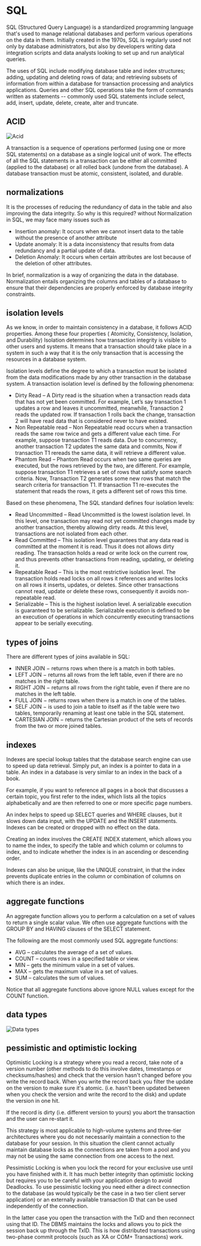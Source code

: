 # SQL

SQL (Structured Query Language) is a standardized programming language that's used to manage relational databases and
perform various operations on the data in them. Initially created in the 1970s, SQL is regularly used not only by
database administrators, but also by developers writing data integration scripts and data analysts looking to set up and
run analytical queries.

The uses of SQL include modifying database table and index structures; adding, updating and deleting rows of data; and
retrieving subsets of information from within a database for transaction processing and analytics applications. Queries
and other SQL operations take the form of commands written as statements -- commonly used SQL statements include select,
add, insert, update, delete, create, alter and truncate.

## ACID

![Acid](./acid.png)

A transaction is a sequence of operations performed (using one or more SQL statements) on a database as a single logical
unit of work. The effects of all the SQL statements in a transaction can be either all committed (applied to the
database) or all rolled back (undone from the database). A database transaction must be atomic, consistent, isolated,
and durable.

## normalizations

It is the processes of reducing the redundancy of data in the table and also improving the data integrity. So why is
this required? without Normalization in SQL, we may face many issues such as

- Insertion anomaly: It occurs when we cannot insert data to the table without the presence of another attribute
- Update anomaly: It is a data inconsistency that results from data redundancy and a partial update of data.
- Deletion Anomaly: It occurs when certain attributes are lost because of the deletion of other attributes.

In brief, normalization is a way of organizing the data in the database. Normalization entails organizing the columns
and tables of a database to ensure that their dependencies are properly enforced by database integrity constraints.

## isolation levels

As we know, in order to maintain consistency in a database, it follows ACID properties. Among these four properties (
Atomicity, Consistency, Isolation, and Durability) Isolation determines how transaction integrity is visible to other
users and systems. It means that a transaction should take place in a system in such a way that it is the only
transaction that is accessing the resources in a database system.

Isolation levels define the degree to which a transaction must be isolated from the data modifications made by any other
transaction in the database system. A transaction isolation level is defined by the following phenomena:

- Dirty Read – A Dirty read is the situation when a transaction reads data that has not yet been committed. For example,
  Let’s say transaction 1 updates a row and leaves it uncommitted, meanwhile, Transaction 2 reads the updated row. If
  transaction 1 rolls back the change, transaction 2 will have read data that is considered never to have existed.
- Non Repeatable read – Non Repeatable read occurs when a transaction reads the same row twice and gets a different
  value each time. For example, suppose transaction T1 reads data. Due to concurrency, another transaction T2 updates
  the same data and commits, Now if transaction T1 rereads the same data, it will retrieve a different value.
- Phantom Read – Phantom Read occurs when two same queries are executed, but the rows retrieved by the two, are
  different. For example, suppose transaction T1 retrieves a set of rows that satisfy some search criteria. Now,
  Transaction T2 generates some new rows that match the search criteria for transaction T1. If transaction T1
  re-executes the statement that reads the rows, it gets a different set of rows this time.

Based on these phenomena, The SQL standard defines four isolation levels:

- Read Uncommitted – Read Uncommitted is the lowest isolation level. In this level, one transaction may read not yet
  committed changes made by another transaction, thereby allowing dirty reads. At this level, transactions are not
  isolated from each other.
- Read Committed – This isolation level guarantees that any data read is committed at the moment it is read. Thus it
  does not allows dirty reading. The transaction holds a read or write lock on the current row, and thus prevents other
  transactions from reading, updating, or deleting it.
- Repeatable Read – This is the most restrictive isolation level. The transaction holds read locks on all rows it
  references and writes locks on all rows it inserts, updates, or deletes. Since other transactions cannot read, update
  or delete these rows, consequently it avoids non-repeatable read.
- Serializable – This is the highest isolation level. A serializable execution is guaranteed to be serializable.
  Serializable execution is defined to be an execution of operations in which concurrently executing transactions appear
  to be serially executing.

## types of joins

There are different types of joins available in SQL:

- INNER JOIN − returns rows when there is a match in both tables.
- LEFT JOIN − returns all rows from the left table, even if there are no matches in the right table.
- RIGHT JOIN − returns all rows from the right table, even if there are no matches in the left table.
- FULL JOIN − returns rows when there is a match in one of the tables.
- SELF JOIN − is used to join a table to itself as if the table were two tables, temporarily renaming at least one table
  in the SQL statement.
- CARTESIAN JOIN − returns the Cartesian product of the sets of records from the two or more joined tables.

## indexes

Indexes are special lookup tables that the database search engine can use to speed up data retrieval. Simply put, an
index is a pointer to data in a table. An index in a database is very similar to an index in the back of a book.

For example, if you want to reference all pages in a book that discusses a certain topic, you first refer to the index,
which lists all the topics alphabetically and are then referred to one or more specific page numbers.

An index helps to speed up SELECT queries and WHERE clauses, but it slows down data input, with the UPDATE and the
INSERT statements. Indexes can be created or dropped with no effect on the data.

Creating an index involves the CREATE INDEX statement, which allows you to name the index, to specify the table and
which column or columns to index, and to indicate whether the index is in an ascending or descending order.

Indexes can also be unique, like the UNIQUE constraint, in that the index prevents duplicate entries in the column or
combination of columns on which there is an index.

## aggregate functions

An aggregate function allows you to perform a calculation on a set of values to return a single scalar value. We often
use aggregate functions with the GROUP BY and HAVING clauses of the SELECT statement.

The following are the most commonly used SQL aggregate functions:

- AVG – calculates the average of a set of values.
- COUNT – counts rows in a specified table or view.
- MIN – gets the minimum value in a set of values.
- MAX – gets the maximum value in a set of values.
- SUM – calculates the sum of values.

Notice that all aggregate functions above ignore NULL values except for the COUNT function.

## data types

![Data types](./sql-data-types.png)

## pessimistic and optimistic locking

Optimistic Locking is a strategy where you read a record, take note of a version number (other methods to do this
involve dates, timestamps or checksums/hashes) and check that the version hasn't changed before you write the record
back. When you write the record back you filter the update on the version to make sure it's atomic. (i.e. hasn't been
updated between when you check the version and write the record to the disk) and update the version in one hit.

If the record is dirty (i.e. different version to yours) you abort the transaction and the user can re-start it.

This strategy is most applicable to high-volume systems and three-tier architectures where you do not necessarily
maintain a connection to the database for your session. In this situation the client cannot actually maintain database
locks as the connections are taken from a pool and you may not be using the same connection from one access to the next.

Pessimistic Locking is when you lock the record for your exclusive use until you have finished with it. It has much
better integrity than optimistic locking but requires you to be careful with your application design to avoid Deadlocks.
To use pessimistic locking you need either a direct connection to the database (as would typically be the case in a two
tier client server application) or an externally available transaction ID that can be used independently of the
connection.

In the latter case you open the transaction with the TxID and then reconnect using that ID. The DBMS maintains the locks
and allows you to pick the session back up through the TxID. This is how distributed transactions using two-phase commit
protocols (such as XA or COM+ Transactions) work.
